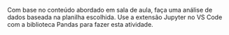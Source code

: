 Com base no conteúdo abordado em sala de aula, faça uma análise de dados baseada na planilha escolhida.
Use a extensão Jupyter no VS Code com a biblioteca Pandas para fazer esta atividade.
